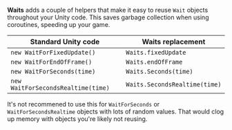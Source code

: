 **Waits** adds a couple of helpers that make it easy to reuse `Wait` objects throughout your Unity code. This saves garbage collection when using coroutines, speeding up your game.

|Standard Unity code|Waits replacement|
| ------------ | ------------ |
|`new WaitForFixedUpdate()`|`Waits.fixedUpdate`|
|`new WaitForEndOfFrame()`|`Waits.endOfFrame`|
|`new WaitForSeconds(time)`|`Waits.Seconds(time)`|
|`new WaitForSecondsRealtime(time)`|`Waits.SecondsRealtime(time)`|

It's not recommened to use this for `WaitForSeconds` or `WaitForSecondsRealtime` objects with lots of random values. That would clog up memory with objects you're likely not reusing.